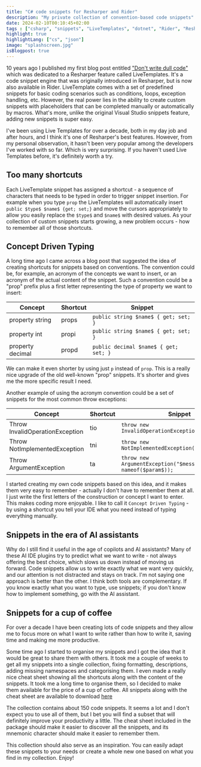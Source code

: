```yaml
---
title: "C# code snippets for Resharper and Rider"
description: "My private collection of convention-based code snippets"
date: 2024-02-10T00:10:45+02:00
tags : ["csharp", "snippets", "LiveTemplates", "dotnet", "Rider", "Resharper"]
highlight: true
highlightLang: ["cs", "json"]
image: "splashscreen.jpg"
isBlogpost: true
---
```


10 years ago I published my first blog post entitled ["Don't write dull code"](/post/livetemplates/) which was dedicated to a Resharper feature called LiveTemplates. It's a code snippet engine that was originally introduced in Resharper, but is now also available in Rider. LiveTemplate comes with a set of predefined snippets for basic coding scenarios such as conditions, loops, exception handling, etc. However, the real power lies in the ability to create custom snippets with placeholders that can be completed manually or automatically by macros. What's more, unlike the original Visual Studio snippets feature, adding new snippets is super easy. 

I've been using Live Templates for over a decade, both in my day job and after hours, and I think it's one of Resharper's best features. However, from my personal observation, it hasn't been very popular among the developers I've worked with so far. Which is very surprising. If you haven't used Live Templates before, it's definitely worth a try.


## Too many shortcuts

Each LiveTemplate snippet has assigned a shortcut - a sequence of characters that needs to be typed in order to trigger snippet insertion. For example when you type `prop` the LiveTemplates will automatically insert `public $type$ $name$ {get; set;}` and move the cursors appropriately to allow you easily replace the `$type$` and `$name$` with desired values. As your collection of custom snippets starts growing, a new problem occurs - how to remember all of those shortcuts. 

## Concept Driven Typing
A long time ago I came across a blog post that suggested the idea of creating shortcuts for snippets based on conventions. The convention could be, for example, an acronym of the concepts we want to insert, or an acronym of the actual content of the snippet. Such a convention could be a "prop" prefix plus a first letter representing the type of property we want to insert:

| Concept | Shortcut | Snippet |
| -- | -- | -- |
|property string| props | `public string $name$ { get; set; }`|
|property int| propi |`public string $name$ { get; set; }`|
|property decimal  | propd |`public decimal $name$ { get; set; }`|

We can make it even shorter by using just `p` instead of `prop`. This is a really nice upgrade of the old well-known "prop" snippets. It's shorter and gives me the more specific result I need.

Another example of using the acronym convention could be a set of snippets for the most common throw exceptions:

| Concept | Shortcut | Snippet |
| -- | -- | -- |
|Throw InvalidOperationException| tio | `throw new InvalidOperationException("$message$);`|
|Throw NotImplementedException| tni |`throw new NotImplementedException("$message$);`|
|Throw ArgumentException  | ta |`throw new ArgumentException("$message$, nameof($param$));`|


I started creating my own code snippets based on this idea, and it makes them very easy to remember - actually I don't have to remember them at all. I just write the first letters of the construction or concept I want to enter. This makes coding more enjoyable. I like to call it `Concept Driven Typing` - by using a shortcut you tell your IDE what you need instead of typing everything manually.

## Snippets in the era of AI assistants

Why do I still find it useful in the age of copilots and AI assistants? Many of these AI IDE plugins try to predict what we want to write - not always offering the best choice, which slows us down instead of moving us forward. Code snippets allow us to write exactly what we want very quickly, and our attention is not distracted and stays on track. I'm not saying one approach is better than the other. I think both tools are complementary. If you know exactly what you want to type, use snippets; if you don't know how to implement something, go with the AI assistant.

## Snippets for a cup of coffee
For over a decade I have been creating lots of code snippets and they allow me to focus more on what I want to write rather than how to write it, saving time and making me more productive.

Some time ago I started to organise my snippets and I got the idea that it would be great to share them with others. It took me a couple of weeks to get all my snippets into a single collection, fixing formatting, descriptions, adding missing namespaces and categorising them. I even made a really nice cheat sheet showing all the shortcuts along with the content of the snippets. It took me a long time to organise them, so I decided to make them available for the price of a cup of coffee. All snippets along with the cheat sheet are available to download [here](https://store.mappinggenerator.net/b/productivity-boost-snippets)

The collection contains about 150 code snippets. It seems a lot and I don't expect you to use all of them, but I bet you will find a subset that will definitely improve your productivity a little. The cheat sheet included in the package should make it easier to discover all the snippets, and its mnemonic character should make it easier to remember them.

This collection should also serve as an inspiration. You can easily adapt these snippets to your needs or create a whole new one based on what you find in my collection. Enjoy!

